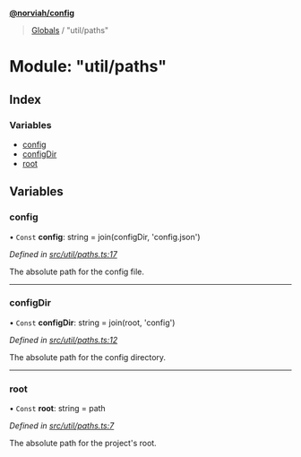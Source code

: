 **[@norviah/config](../README.md)**

> [Globals](../globals.md) / "util/paths"

# Module: "util/paths"

## Index

### Variables

* [config](_util_paths_.md#config)
* [configDir](_util_paths_.md#configdir)
* [root](_util_paths_.md#root)

## Variables

### config

• `Const` **config**: string = join(configDir, 'config.json')

*Defined in [src/util/paths.ts:17](https://github.com/Norviah/config/blob/8642475/src/util/paths.ts#L17)*

The absolute path for the config file.

___

### configDir

• `Const` **configDir**: string = join(root, 'config')

*Defined in [src/util/paths.ts:12](https://github.com/Norviah/config/blob/8642475/src/util/paths.ts#L12)*

The absolute path for the config directory.

___

### root

• `Const` **root**: string = path

*Defined in [src/util/paths.ts:7](https://github.com/Norviah/config/blob/8642475/src/util/paths.ts#L7)*

The absolute path for the project's root.
